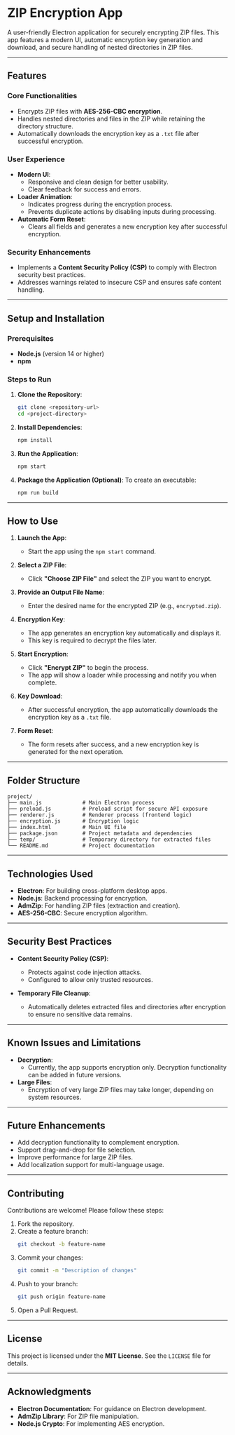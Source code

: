 # **ZIP Encryption App**

A user-friendly Electron application for securely encrypting ZIP files. This app features a modern UI, automatic encryption key generation and download, and secure handling of nested directories in ZIP files.

---

## **Features**

### **Core Functionalities**
- Encrypts ZIP files with **AES-256-CBC encryption**.
- Handles nested directories and files in the ZIP while retaining the directory structure.
- Automatically downloads the encryption key as a `.txt` file after successful encryption.

### **User Experience**
- **Modern UI**:
  - Responsive and clean design for better usability.
  - Clear feedback for success and errors.
- **Loader Animation**:
  - Indicates progress during the encryption process.
  - Prevents duplicate actions by disabling inputs during processing.
- **Automatic Form Reset**:
  - Clears all fields and generates a new encryption key after successful encryption.

### **Security Enhancements**
- Implements a **Content Security Policy (CSP)** to comply with Electron security best practices.
- Addresses warnings related to insecure CSP and ensures safe content handling.

---

## **Setup and Installation**

### **Prerequisites**
- **Node.js** (version 14 or higher)
- **npm**

### **Steps to Run**

1. **Clone the Repository**:
   ```bash
   git clone <repository-url>
   cd <project-directory>
   ```

2. **Install Dependencies**:
   ```bash
   npm install
   ```

3. **Run the Application**:
   ```bash
   npm start
   ```

4. **Package the Application (Optional)**:
   To create an executable:
   ```bash
   npm run build
   ```

---

## **How to Use**

1. **Launch the App**:
   - Start the app using the `npm start` command.

2. **Select a ZIP File**:
   - Click **"Choose ZIP File"** and select the ZIP you want to encrypt.

3. **Provide an Output File Name**:
   - Enter the desired name for the encrypted ZIP (e.g., `encrypted.zip`).

4. **Encryption Key**:
   - The app generates an encryption key automatically and displays it.
   - This key is required to decrypt the files later.

5. **Start Encryption**:
   - Click **"Encrypt ZIP"** to begin the process.
   - The app will show a loader while processing and notify you when complete.

6. **Key Download**:
   - After successful encryption, the app automatically downloads the encryption key as a `.txt` file.

7. **Form Reset**:
   - The form resets after success, and a new encryption key is generated for the next operation.

---

## **Folder Structure**

```
project/
├── main.js             # Main Electron process
├── preload.js          # Preload script for secure API exposure
├── renderer.js         # Renderer process (frontend logic)
├── encryption.js       # Encryption logic
├── index.html          # Main UI file
├── package.json        # Project metadata and dependencies
├── temp/               # Temporary directory for extracted files
└── README.md           # Project documentation
```

---

## **Technologies Used**

- **Electron**: For building cross-platform desktop apps.
- **Node.js**: Backend processing for encryption.
- **AdmZip**: For handling ZIP files (extraction and creation).
- **AES-256-CBC**: Secure encryption algorithm.

---

## **Security Best Practices**

- **Content Security Policy (CSP)**:
  - Protects against code injection attacks.
  - Configured to allow only trusted resources.

- **Temporary File Cleanup**:
  - Automatically deletes extracted files and directories after encryption to ensure no sensitive data remains.

---

## **Known Issues and Limitations**

- **Decryption**:
  - Currently, the app supports encryption only. Decryption functionality can be added in future versions.
- **Large Files**:
  - Encryption of very large ZIP files may take longer, depending on system resources.

---

## **Future Enhancements**

- Add decryption functionality to complement encryption.
- Support drag-and-drop for file selection.
- Improve performance for large ZIP files.
- Add localization support for multi-language usage.

---

## **Contributing**

Contributions are welcome! Please follow these steps:
1. Fork the repository.
2. Create a feature branch:
   ```bash
   git checkout -b feature-name
   ```
3. Commit your changes:
   ```bash
   git commit -m "Description of changes"
   ```
4. Push to your branch:
   ```bash
   git push origin feature-name
   ```
5. Open a Pull Request.

---

## **License**

This project is licensed under the **MIT License**. See the `LICENSE` file for details.

---

## **Acknowledgments**

- **Electron Documentation**: For guidance on Electron development.
- **AdmZip Library**: For ZIP file manipulation.
- **Node.js Crypto**: For implementing AES encryption.
